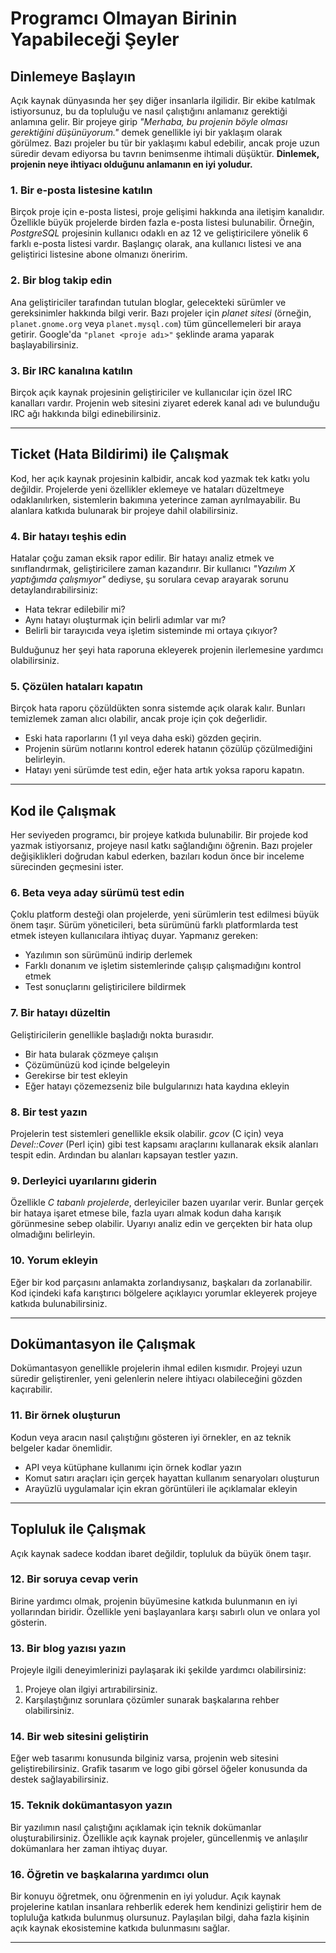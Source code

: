 # Programcı Olmayan Birinin Yapabileceği Şeyler

## Dinlemeye Başlayın

Açık kaynak dünyasında her şey diğer insanlarla ilgilidir.
Bir ekibe katılmak istiyorsunuz, bu da topluluğu ve nasıl çalıştığını anlamanız gerektiği anlamına gelir.
Bir projeye girip *"Merhaba, bu projenin böyle olması gerektiğini düşünüyorum."* demek genellikle iyi bir yaklaşım olarak görülmez.
Bazı projeler bu tür bir yaklaşımı kabul edebilir, ancak proje uzun süredir devam ediyorsa bu tavrın benimsenme ihtimali düşüktür.
**Dinlemek, projenin neye ihtiyacı olduğunu anlamanın en iyi yoludur.**

### 1. **Bir e-posta listesine katılın**
Birçok proje için e-posta listesi, proje gelişimi hakkında ana iletişim kanalıdır.
Özellikle büyük projelerde birden fazla e-posta listesi bulunabilir.
Örneğin, *PostgreSQL* projesinin kullanıcı odaklı en az 12 ve geliştiricilere yönelik 6 farklı e-posta listesi vardır.
Başlangıç olarak, ana kullanıcı listesi ve ana geliştirici listesine abone olmanızı öneririm.

### 2. **Bir blog takip edin**
Ana geliştiriciler tarafından tutulan bloglar, gelecekteki sürümler ve gereksinimler hakkında bilgi verir.
Bazı projeler için *planet sitesi* (örneğin, `planet.gnome.org` veya `planet.mysql.com`) tüm güncellemeleri bir araya getirir.
Google'da `"planet <proje adı>"` şeklinde arama yaparak başlayabilirsiniz.

### 3. **Bir IRC kanalına katılın**
Birçok açık kaynak projesinin geliştiriciler ve kullanıcılar için özel IRC kanalları vardır.
Projenin web sitesini ziyaret ederek kanal adı ve bulunduğu IRC ağı hakkında bilgi edinebilirsiniz.

---

## Ticket (Hata Bildirimi) ile Çalışmak

Kod, her açık kaynak projesinin kalbidir, ancak kod yazmak tek katkı yolu değildir.
Projelerde yeni özellikler eklemeye ve hataları düzeltmeye odaklanılırken, sistemlerin bakımına yeterince zaman ayrılmayabilir.
Bu alanlara katkıda bulunarak bir projeye dahil olabilirsiniz.

### 4. **Bir hatayı teşhis edin**
Hatalar çoğu zaman eksik rapor edilir.
Bir hatayı analiz etmek ve sınıflandırmak, geliştiricilere zaman kazandırır.
Bir kullanıcı *"Yazılım X yaptığımda çalışmıyor"* dediyse, şu sorulara cevap arayarak sorunu detaylandırabilirsiniz:

- Hata tekrar edilebilir mi?
- Aynı hatayı oluşturmak için belirli adımlar var mı?
- Belirli bir tarayıcıda veya işletim sisteminde mi ortaya çıkıyor?

Bulduğunuz her şeyi hata raporuna ekleyerek projenin ilerlemesine yardımcı olabilirsiniz.

### 5. **Çözülen hataları kapatın**
Birçok hata raporu çözüldükten sonra sistemde açık olarak kalır.
Bunları temizlemek zaman alıcı olabilir, ancak proje için çok değerlidir.

- Eski hata raporlarını (1 yıl veya daha eski) gözden geçirin.
- Projenin sürüm notlarını kontrol ederek hatanın çözülüp çözülmediğini belirleyin.
- Hatayı yeni sürümde test edin, eğer hata artık yoksa raporu kapatın.

---

## Kod ile Çalışmak

Her seviyeden programcı, bir projeye katkıda bulunabilir.
Bir projede kod yazmak istiyorsanız, projeye nasıl katkı sağlandığını öğrenin.
Bazı projeler değişiklikleri doğrudan kabul ederken, bazıları kodun önce bir inceleme sürecinden geçmesini ister.

### 6. **Beta veya aday sürümü test edin**
Çoklu platform desteği olan projelerde, yeni sürümlerin test edilmesi büyük önem taşır.
Sürüm yöneticileri, beta sürümünü farklı platformlarda test etmek isteyen kullanıcılara ihtiyaç duyar.
Yapmanız gereken:

- Yazılımın son sürümünü indirip derlemek
- Farklı donanım ve işletim sistemlerinde çalışıp çalışmadığını kontrol etmek
- Test sonuçlarını geliştiricilere bildirmek

### 7. **Bir hatayı düzeltin**
Geliştiricilerin genellikle başladığı nokta burasıdır.

- Bir hata bularak çözmeye çalışın
- Çözümünüzü kod içinde belgeleyin
- Gerekirse bir test ekleyin
- Eğer hatayı çözemezseniz bile bulgularınızı hata kaydına ekleyin

### 8. **Bir test yazın**
Projelerin test sistemleri genellikle eksik olabilir.
*gcov* (C için) veya *Devel::Cover* (Perl için) gibi test kapsamı araçlarını kullanarak eksik alanları tespit edin.
Ardından bu alanları kapsayan testler yazın.

### 9. **Derleyici uyarılarını giderin**
Özellikle *C tabanlı projelerde*, derleyiciler bazen uyarılar verir.
Bunlar gerçek bir hataya işaret etmese bile, fazla uyarı almak kodun daha karışık görünmesine sebep olabilir.
Uyarıyı analiz edin ve gerçekten bir hata olup olmadığını belirleyin.

### 10. **Yorum ekleyin**
Eğer bir kod parçasını anlamakta zorlandıysanız, başkaları da zorlanabilir.
Kod içindeki kafa karıştırıcı bölgelere açıklayıcı yorumlar ekleyerek projeye katkıda bulunabilirsiniz.

---

## Dokümantasyon ile Çalışmak

Dokümantasyon genellikle projelerin ihmal edilen kısmıdır.
Projeyi uzun süredir geliştirenler, yeni gelenlerin nelere ihtiyacı olabileceğini gözden kaçırabilir.

### 11. **Bir örnek oluşturun**
Kodun veya aracın nasıl çalıştığını gösteren iyi örnekler, en az teknik belgeler kadar önemlidir.

- API veya kütüphane kullanımı için örnek kodlar yazın
- Komut satırı araçları için gerçek hayattan kullanım senaryoları oluşturun
- Arayüzlü uygulamalar için ekran görüntüleri ile açıklamalar ekleyin

---

## Topluluk ile Çalışmak

Açık kaynak sadece koddan ibaret değildir, topluluk da büyük önem taşır.

### 12. **Bir soruya cevap verin**
Birine yardımcı olmak, projenin büyümesine katkıda bulunmanın en iyi yollarından biridir.
Özellikle yeni başlayanlara karşı sabırlı olun ve onlara yol gösterin.

### 13. **Bir blog yazısı yazın**
Projeyle ilgili deneyimlerinizi paylaşarak iki şekilde yardımcı olabilirsiniz:

1. Projeye olan ilgiyi artırabilirsiniz.
2. Karşılaştığınız sorunlara çözümler sunarak başkalarına rehber olabilirsiniz.

### 14. **Bir web sitesini geliştirin**
Eğer web tasarımı konusunda bilginiz varsa, projenin web sitesini geliştirebilirsiniz.
Grafik tasarım ve logo gibi görsel öğeler konusunda da destek sağlayabilirsiniz.

### 15. **Teknik dokümantasyon yazın**
Bir yazılımın nasıl çalıştığını açıklamak için teknik dokümanlar oluşturabilirsiniz.
Özellikle açık kaynak projeler, güncellenmiş ve anlaşılır dokümanlara her zaman ihtiyaç duyar.

### 16. **Öğretin ve başkalarına yardımcı olun**
Bir konuyu öğretmek, onu öğrenmenin en iyi yoludur.
Açık kaynak projelerine katılan insanlara rehberlik ederek hem kendinizi geliştirir hem de topluluğa katkıda bulunmuş olursunuz.
Paylaşılan bilgi, daha fazla kişinin açık kaynak ekosistemine katkıda bulunmasını sağlar.

---
